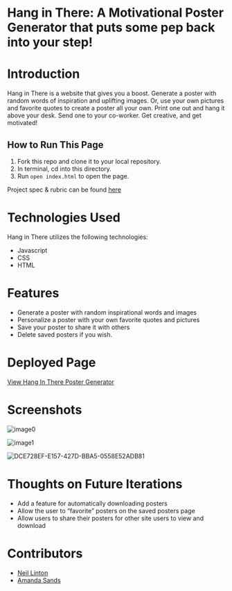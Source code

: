# Hang in There: A Motivational Poster Generator that puts some pep back into your step!

# Introduction

Hang in There is a website that gives you a boost. Generate a poster with random words of inspiration and uplifting images. Or, use your own pictures and favorite quotes to create a poster all your own. Print one out and hang it above your desk. Send one to your co-worker. Get creative, and get motivated!

## How to Run This Page

1. Fork this repo and clone it to your local repository.
2. In terminal, cd into this directory.
3. Run `open index.html` to open the page.


Project spec & rubric can be found [here](https://frontend.turing.io/projects/module-1/hang-in-there.html)

# Technologies Used
Hang in There utilizes the following technologies:
- Javascript
- CSS
- HTML

# Features
- Generate a poster with random inspirational words and images
- Personalize a poster with your own favorite quotes and pictures
- Save your poster to share it with others
- Delete saved posters if you wish.

# Deployed Page
[View Hang In There Poster Generator](https://asands17.github.io/hang-in-there-AS-NL/)

# Screenshots
![image0](https://user-images.githubusercontent.com/93043035/161444524-61d0ec60-600b-4e59-98f1-f395f40c79da.jpeg)

![image1](https://user-images.githubusercontent.com/93043035/161444559-8eb2c6b0-bea7-4540-85a5-ad2e55eb271c.jpeg)

![DCE728EF-E157-427D-BBA5-0558E52ADB81](https://user-images.githubusercontent.com/93043035/161444765-2ef673d9-0d11-49a8-87b5-64d37a8e296f.jpeg)



# Thoughts on Future Iterations
- Add a feature for automatically downloading posters
- Allow the user to “favorite” posters on the saved posters page
- Allow users to share their posters for other site users to view and download

# Contributors
- [Neil Linton](https://github.com/LINTONBNEIL)
- [Amanda Sands](https://github.com/ASands17)
